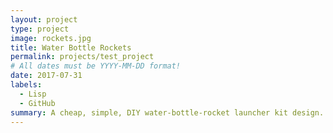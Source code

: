 ```yaml
---
layout: project
type: project
image: rockets.jpg
title: Water Bottle Rockets
permalink: projects/test_project
# All dates must be YYYY-MM-DD format!
date: 2017-07-31
labels:
  - Lisp
  - GitHub
summary: A cheap, simple, DIY water-bottle-rocket launcher kit design.
---
```

